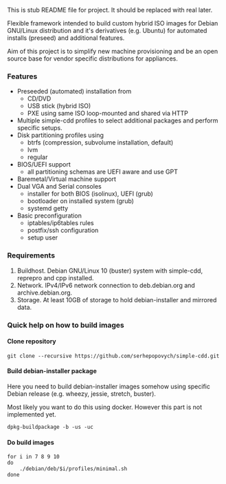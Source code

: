 This is stub README file for project. It should be replaced with real later.

Flexible framework intended to build custom hybrid ISO images for
Debian GNU/Linux distribution and it's derivatives (e.g. Ubuntu)
for automated installs (preseed) and additional features.

Aim of this project is to simplify new machine provisioning and be
an open source base for vendor specific distributions for appliances.

### Features

* Preseeded (automated) installation from
   - CD/DVD
   - USB stick (hybrid ISO)
   - PXE using same ISO loop-mounted and shared via HTTP
* Multiple simple-cdd profiles to select additional
  packages and perform specific setups.
* Disk partitioning profiles using
   - btrfs (compression, subvolume installation, default)
   - lvm
   - regular
* BIOS/UEFI support
   - all partitioning schemas are UEFI aware and use GPT
* Baremetal/Virtual machine support
* Dual VGA and Serial consoles
   - installer for both BIOS (isolinux), UEFI (grub)
   - bootloader on installed system (grub)
   - systemd getty
* Basic preconfiguration
   - iptables/ip6tables rules
   - postfix/ssh configuration
   - setup user

### Requirements

1. Buildhost.
     Debian GNU/Linux 10 (buster) system with simple-cdd, reprepro and cpp installed.
2. Network.
     IPv4/IPv6 network connection to deb.debian.org and archive.debian.org.
3. Storage.
     At least 10GB of storage to hold debian-installer and mirrored data.

### Quick help on how to build images

#### Clone repository

`git clone --recursive https://github.com/serhepopovych/simple-cdd.git`

#### Build debian-installer package

Here you need to build debian-installer images somehow using
specific Debian release (e.g. wheezy, jessie, stretch, buster).

Most likely you want to do this using docker. However this part
is not implemented yet.

`dpkg-buildpackage -b -us -uc`

#### Do build images

````
for i in 7 8 9 10
do
    ./debian/deb/$i/profiles/minimal.sh
done
````
